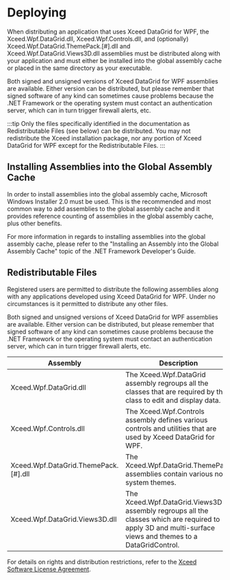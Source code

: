 # Deploying

When distributing an application that uses Xceed DataGrid for WPF, the Xceed.Wpf.DataGrid.dll, Xceed.Wpf.Controls.dll, and (optionally) Xceed.Wpf.DataGrid.ThemePack.[#].dll and Xceed.Wpf.DataGrid.Views3D.dll assemblies must be distributed along with your application and must either be installed into the global assembly cache or placed in the same directory as your executable.

Both signed and unsigned versions of Xceed DataGrid for WPF assemblies are available. Either version can be distributed, but please remember that signed software of any kind can sometimes cause problems because the .NET Framework or the operating system must contact an authentication server, which can in turn trigger firewall alerts, etc.

:::tip
Only the files specifically identified in the documentation as Redistributable Files (see below) can be distributed. You may not redistribute the Xceed installation package, nor any portion of Xceed DataGrid for WPF except for the Redistributable Files.
:::

## Installing Assemblies into the Global Assembly Cache
In order to install assemblies into the global assembly cache, Microsoft Windows Installer 2.0 must be used. This is the recommended and most common way to add assemblies to the global assembly cache and it provides reference counting of assemblies in the global assembly cache, plus other benefits.

For more information in regards to installing assemblies into the global assembly cache, please refer to the "Installing an Assembly into the Global Assembly Cache" topic of the .NET Framework Developer's Guide.

## Redistributable Files
Registered users are permitted to distribute the following assemblies along with any applications developed using Xceed DataGrid for WPF. Under no circumstances is it permitted to distribute any other files. 

Both signed and unsigned versions of Xceed DataGrid for WPF assemblies are available. Either version can be distributed, but please remember that signed software of any kind can sometimes cause problems because the .NET Framework or the operating system must contact an authentication server, which can in turn trigger firewall alerts, etc.

|Assembly	|Description|
|---------|-----------|
|Xceed.Wpf.DataGrid.dll	|The Xceed.Wpf.DataGrid assembly regroups all the classes that are required by the class to edit and display data.|
|Xceed.Wpf.Controls.dll	|The Xceed.Wpf.Controls assembly defines various controls and utilities that are used by Xceed DataGrid for WPF.|
|Xceed.Wpf.DataGrid.ThemePack.[#].dll	|The Xceed.Wpf.DataGrid.ThemePack assemblies contain various non-system themes.|
|Xceed.Wpf.DataGrid.Views3D.dll	|The Xceed.Wpf.DataGrid.Views3D assembly regroups all the classes which are required to apply 3D and multi-surface views and themes to a DataGridControl.|

For details on rights and distribution restrictions, refer to the [Xceed Software License Agreement](https://xceed.com/xceed-software-license-agreement/).